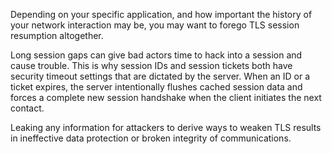 Depending on your specific application, and how important the history of your network interaction may be, you may want to forego TLS session resumption altogether.

Long session gaps can give bad actors time to hack into a session and cause trouble. This is why session IDs and session tickets both have security timeout settings that are dictated by the server. When an ID or a ticket expires, the server intentionally flushes cached session data and forces a complete new session handshake when the client initiates the next contact.

Leaking any information for attackers to derive ways to weaken TLS results in ineffective data protection or broken integrity of communications.
